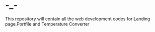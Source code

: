 # -_-
This repository will contain all the web development codes for Landing page,Portfile and Temperature Converter 
